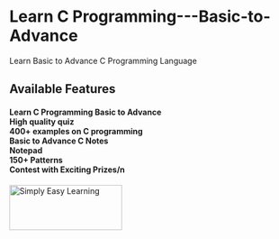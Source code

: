 # Learn C Programming---Basic-to-Advance
Learn Basic to Advance C Programming Language 

<H2> Available Features</H2>
<p><H4>Learn C Programming Basic to Advance<br>
High quality quiz<br>
400+ examples on C programming<br>
Basic to Advance C Notes<br>
Notepad<br>
150+ Patterns<br>
Contest with Exciting Prizes/n</H4></p>

<img src="https://www.tutorialspoint.com/html/images/test.png" alt="Simply Easy Learning" width="200" height="80">
 

<!--   <H2>Index Interface</H2><br> 

    <img src="https://user-images.githubusercontent.com/99958741/188896810-ad130f66-eed9-48ef-9f52-6299fee85706.png" alt="Index Interface">
 
 <H2>Main Page</H2><br> 

    <img src="https://user-images.githubusercontent.com/99958741/188899213-3b6ed46b-6953-44fa-b206-27e4e80b3ed6.png" alt="Main Page">
 
  <H2>Notes Reading</H2><br> 

    <img src="https://user-images.githubusercontent.com/99958741/188902338-4ea7e0b1-8442-46f2-adbf-61fcbd256728.png" alt="Notes Page">
    
  <H2>Pattern Fun</H2><br> 

    <img src="https://user-images.githubusercontent.com/99958741/188902795-66457463-3cc3-490c-9782-7711b67a173d.png" alt="Pattern Fun">
    
  <H2>Exam Time</H2><br> 

    <img src="https://user-images.githubusercontent.com/99958741/188902938-f5a85073-1690-43d2-8ca3-2abf4d49ba58.png" alt="Exam Time">
    
-->
   
